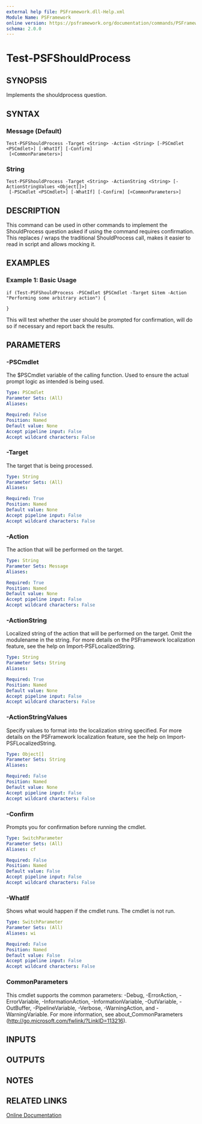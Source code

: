 ```yaml
---
external help file: PSFramework.dll-Help.xml
Module Name: PSFramework
online version: https://psframework.org/documentation/commands/PSFramework/Test-PSFShouldProcess.html
schema: 2.0.0
---
```


# Test-PSFShouldProcess

## SYNOPSIS
Implements the shouldprocess question.

## SYNTAX

### Message (Default)
```
Test-PSFShouldProcess -Target <String> -Action <String> [-PSCmdlet <PSCmdlet>] [-WhatIf] [-Confirm]
 [<CommonParameters>]
```

### String
```
Test-PSFShouldProcess -Target <String> -ActionString <String> [-ActionStringValues <Object[]>]
 [-PSCmdlet <PSCmdlet>] [-WhatIf] [-Confirm] [<CommonParameters>]
```

## DESCRIPTION
This command can be used in other commands to implement the ShouldProcess question asked if using the command requires confirmation.
This replaces / wraps the traditional ShouldProcess call, makes it easier to read in script and allows mocking it.

## EXAMPLES

### Example 1: Basic Usage
```
if (Test-PSFShouldProcess -PSCmdlet $PSCmdlet -Target $item -Action "Performing some arbitrary action") {

}
```

This will test whether the user should be prompted for confirmation, will do so if necessary and report back the results.

## PARAMETERS

### -PSCmdlet
The $PSCmdlet variable of the calling function.
Used to ensure the actual prompt logic as intended is being used.

```yaml
Type: PSCmdlet
Parameter Sets: (All)
Aliases:

Required: False
Position: Named
Default value: None
Accept pipeline input: False
Accept wildcard characters: False
```

### -Target
The target that is being processed.

```yaml
Type: String
Parameter Sets: (All)
Aliases:

Required: True
Position: Named
Default value: None
Accept pipeline input: False
Accept wildcard characters: False
```

### -Action
The action that will be performed on the target.

```yaml
Type: String
Parameter Sets: Message
Aliases:

Required: True
Position: Named
Default value: None
Accept pipeline input: False
Accept wildcard characters: False
```

### -ActionString
Localized string of the action that will be performed on the target.
Omit the modulename in the string.
For more details on the PSFramework localization feature, see the help on Import-PSFLocalizedString.

```yaml
Type: String
Parameter Sets: String
Aliases:

Required: True
Position: Named
Default value: None
Accept pipeline input: False
Accept wildcard characters: False
```

### -ActionStringValues
Specify values to format into the localization string specified.
For more details on the PSFramework localization feature, see the help on Import-PSFLocalizedString.

```yaml
Type: Object[]
Parameter Sets: String
Aliases:

Required: False
Position: Named
Default value: None
Accept pipeline input: False
Accept wildcard characters: False
```

### -Confirm
Prompts you for confirmation before running the cmdlet.

```yaml
Type: SwitchParameter
Parameter Sets: (All)
Aliases: cf

Required: False
Position: Named
Default value: False
Accept pipeline input: False
Accept wildcard characters: False
```

### -WhatIf
Shows what would happen if the cmdlet runs.
The cmdlet is not run.

```yaml
Type: SwitchParameter
Parameter Sets: (All)
Aliases: wi

Required: False
Position: Named
Default value: False
Accept pipeline input: False
Accept wildcard characters: False
```

### CommonParameters
This cmdlet supports the common parameters: -Debug, -ErrorAction, -ErrorVariable, -InformationAction, -InformationVariable, -OutVariable, -OutBuffer, -PipelineVariable, -Verbose, -WarningAction, and -WarningVariable.
For more information, see about_CommonParameters (http://go.microsoft.com/fwlink/?LinkID=113216).

## INPUTS

## OUTPUTS

## NOTES

## RELATED LINKS

[Online Documentation](https://psframework.org/documentation/commands/PSFramework/Test-PSFShouldProcess.html)

